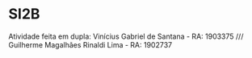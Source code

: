 # SI2B

Atividade feita em dupla:
Vinícius Gabriel de Santana - RA: 1903375 /// Guilherme Magalhães Rinaldi Lima - RA: 1902737
